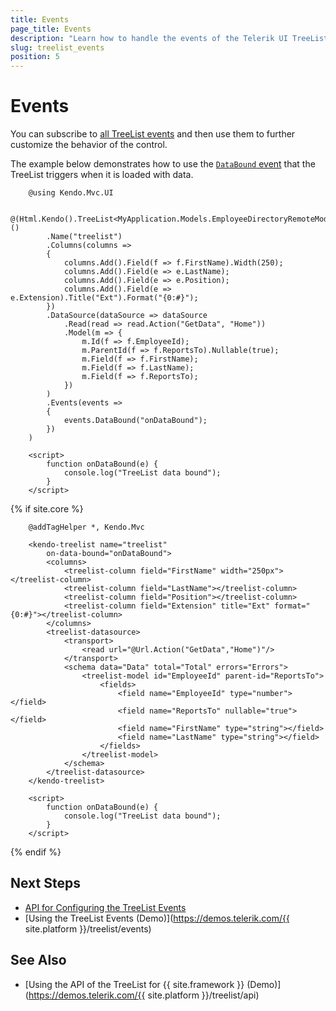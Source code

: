 ```yaml
---
title: Events
page_title: Events
description: "Learn how to handle the events of the Telerik UI TreeList component for {{ site.framework }}."
slug: treelist_events
position: 5
---
```


# Events

You can subscribe to [all TreeList events](/api/kendo.mvc.ui.fluent/treelisteventbuilder) and then use them to further customize the behavior of the control.

The example below demonstrates how to use the [`DataBound` event](/api/kendo.mvc.ui.fluent/treelisteventbuilder#databoundsystemstring) that the TreeList triggers when it is loaded with data.

```HtmlHelper
    @using Kendo.Mvc.UI

    @(Html.Kendo().TreeList<MyApplication.Models.EmployeeDirectoryRemoteModel>()
        .Name("treelist")
        .Columns(columns =>
        {
            columns.Add().Field(f => f.FirstName).Width(250);
            columns.Add().Field(e => e.LastName);
            columns.Add().Field(e => e.Position);
            columns.Add().Field(e => e.Extension).Title("Ext").Format("{0:#}");
        })
        .DataSource(dataSource => dataSource
            .Read(read => read.Action("GetData", "Home"))
            .Model(m => {
                m.Id(f => f.EmployeeId);
                m.ParentId(f => f.ReportsTo).Nullable(true);
                m.Field(f => f.FirstName);
                m.Field(f => f.LastName);
                m.Field(f => f.ReportsTo);
            })
        )
        .Events(events =>
        {
            events.DataBound("onDataBound");
        })
    )

    <script>
        function onDataBound(e) {
            console.log("TreeList data bound");
        }
    </script>
```
{% if site.core %}
```TagHelper
    @addTagHelper *, Kendo.Mvc

    <kendo-treelist name="treelist"
        on-data-bound="onDataBound">
        <columns>
            <treelist-column field="FirstName" width="250px"></treelist-column>
            <treelist-column field="LastName"></treelist-column>
            <treelist-column field="Position"></treelist-column>
            <treelist-column field="Extension" title="Ext" format="{0:#}"></treelist-column>
        </columns>
        <treelist-datasource>
            <transport>
                <read url="@Url.Action("GetData","Home")"/>
            </transport>
            <schema data="Data" total="Total" errors="Errors">
                <treelist-model id="EmployeeId" parent-id="ReportsTo">
                    <fields>
                        <field name="EmployeeId" type="number"></field>
                        <field name="ReportsTo" nullable="true"></field>
                        <field name="FirstName" type="string"></field>
                        <field name="LastName" type="string"></field>
                    </fields>
                </treelist-model>
            </schema>
        </treelist-datasource>
    </kendo-treelist>

    <script>
        function onDataBound(e) {
            console.log("TreeList data bound");
        }
    </script>
```
{% endif %}

## Next Steps

* [API for Configuring the TreeList Events](/api/kendo.mvc.ui.fluent/treelisteventbuilder)
* [Using the TreeList Events (Demo)](https://demos.telerik.com/{{ site.platform }}/treelist/events)

## See Also

* [Using the API of the TreeList for {{ site.framework }} (Demo)](https://demos.telerik.com/{{ site.platform }}/treelist/api)

